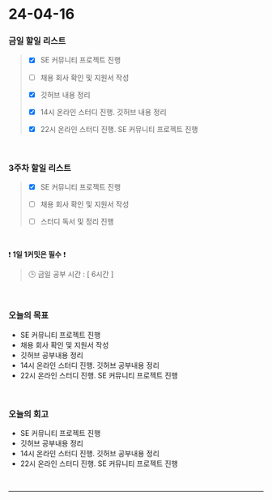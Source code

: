 # 24-04-16
### 금일 할일 리스트
> - [x]  SE 커뮤니티 프로젝트 진행
>
> - [ ]  채용 회사 확인 및 지원서 작성
>
> - [x]  깃허브 내용 정리
>
> - [x]  14시 온라인 스터디 진행. 깃허브 내용 정리
>
> - [x]  22시 온라인 스터디 진행. SE 커뮤니티 프로젝트 진행

<br/>

### 3주차 할일 리스트  
> - [x]  SE 커뮤니티 프로젝트 진행
>
> - [ ]  채용 회사 확인 및 지원서 작성
>
> - [ ]  스터디 독서 및 정리 진행

<br/>

❗ **1일 1커밋은 필수** ❗
> 🕒 금일 공부 시간 : [ 6시간 ]

<br/>

### 오늘의 목표
- SE 커뮤니티 프로젝트 진행
- 채용 회사 확인 및 지원서 작성
- 깃허브 공부내용 정리
- 14시 온라인 스터디 진행. 깃허브 공부내용 정리
- 22시 온라인 스터디 진행. SE 커뮤니티 프로젝트 진행

<br>

### 오늘의 회고
- SE 커뮤니티 프로젝트 진행
- 깃허브 공부내용 정리
- 14시 온라인 스터디 진행. 깃허브 공부내용 정리
- 22시 온라인 스터디 진행. SE 커뮤니티 프로젝트 진행


<br/>

------------  
